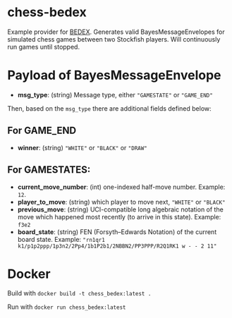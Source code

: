 # chess-bedex
Example provider for [BEDEX](https://www.bayesesports.com/bedex). Generates valid BayesMessageEnvelopes for simulated chess games between two Stockfish players. Will continuously run games until stopped.

# Payload of BayesMessageEnvelope
* **msg_type**: (string) Message type, either `"GAMESTATE"` or `"GAME_END"`

Then, based on the `msg_type` there are additional fields defined below:

For GAME_END
--------------------
* **winner**:  (string) `"WHITE"` or `"BLACK"` or `"DRAW"`

For GAMESTATES:
-----------------------
* **current_move_number**: (int) one-indexed half-move number. Example: `12`.
* **player_to_move**: (string) which player to move next, `"WHITE"` or `"BLACK"`
* **previous_move**: (string) 	UCI-compatible long algebraic notation of the move which happened most recently (to arrive in this state). Example: `f3e2`
* **board_state**: (string) FEN (Forsyth–Edwards Notation) of the current board state. Example: `"rn1qr1
k1/p1p2ppp/1p3n2/2Pp4/1b1P2b1/2NBBN2/PP3PPP/R2Q1RK1 w - - 2 11"`


# Docker
Build with `docker build -t chess_bedex:latest .`

Run with `docker run chess_bedex:latest`